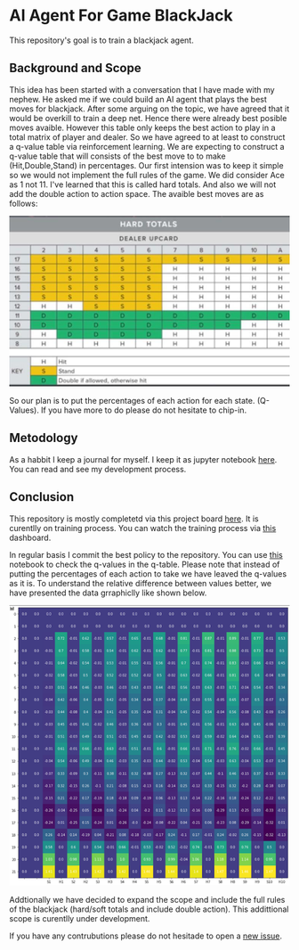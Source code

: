 # AI Agent For Game BlackJack

This repository's goal is to train a blackjack agent. 

## Background and Scope

This idea has been started with a conversation that I have made with my nephew. He asked me if we could build an AI agent that plays the best moves for blackjack. After some arguing on the topic, we have agreed that it would be overkill to train a deep net. Hence there were already best posible moves avaible. However this table only keeps the best action to play in a total matrix of player and dealer. So we have agreed to at least to construct a q-value table via reinforcement learning. We are expecting to construct a q-value table that will consists of the best move to to make (Hit,Double,Stand) in percentages. Our first intension was to keep it simple so we would not implement the full rules of the game. We did consider Ace as 1 not 11. I've learned that this is called hard totals. And also we will not add the double action to action space. The avaible best moves are as follows:

![Best Action Table](best_moves_in_hard_totals.jpeg)

So our plan is to put the percentages of each action for each state. (Q-Values). If you have more to do please do not hesitate to chip-in.

## Metodology

As a habbit I keep a journal for myself. I keep it as jupyter notebook [here](experiment.ipynb). You can read and see my development process.

## Conclusion

This repository is mostly completetd via this project board [here](https://github.com/hakanonal/blackjack/projects/1). It is curentlly on training process. You can watch the training process via [this](https://app.wandb.ai/hakanonal/blackjack) dashboard. 

In regular basis I commit the best policy to the repository. You can use [this](https://github.com/hakanonal/blackjack/blob/master/qtable.ipynb) notebook to check the q-values in the q-table. Please note that instead of putting the percentages of each action to take we have leaved the q-values as it is. To understand the relative difference between values better, we have presented the data grraphiclly like shown below. 

![Example Output](example_output.png)

Addtionally we have decided to expand the scope and include the full rules of the blackjack (hard/soft totals and include double action). This addittional scope is curentlly under development.

If you have any contrubutions please do not hesitade to open a [new issue](https://github.com/hakanonal/blackjack/issues/new).